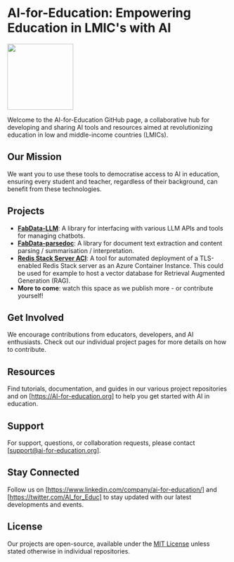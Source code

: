 # AI-for-Education: Empowering Education in LMIC's with AI

<img src="https://github.com/AI-for-Education/.github/assets/61157781/c0daa570-85b6-4c1e-8439-474da43b50c7" width="150" height="150">


Welcome to the AI-for-Education GitHub page, a collaborative hub for developing and sharing AI tools and resources aimed at revolutionizing education in low and middle-income countries (LMICs).
 


## Our Mission
We want you to use these tools to democratise access to AI in education, ensuring every student and teacher, regardless of their background, can benefit from these technologies.

## Projects
- [**FabData-LLM**](https://github.com/AI-for-Education/fabdata-llm): A library for interfacing with various LLM APIs and tools for managing chatbots.
- [**FabData-parsedoc**](https://github.com/AI-for-Education/fabdata-parsedoc): A library for document text extraction and content parsing / summarisation / interpretation.
- [**Redis Stack Server ACI**](https://github.com/AI-for-Education/redis-stack-server-ACI): A tool for automated deployment of a TLS-enabled Redis Stack server as an Azure Container Instance. This could be used for example to host a vector database for Retrieval Augmented Generation (RAG).
- **More to come**: watch this space as we publish more - or contribute yourself!

## Get Involved
We encourage contributions from educators, developers, and AI enthusiasts. Check out our individual project pages for more details on how to contribute.

## Resources
Find tutorials, documentation, and guides in our various project repositories and on [https://AI-for-education.org] to help you get started with AI in education.

## Support
For support, questions, or collaboration requests, please contact [support@ai-for-education.org].

## Stay Connected
Follow us on [https://www.linkedin.com/company/ai-for-education/] and [https://twitter.com/AI_for_Educ] to stay updated with our latest developments and events.

## License
Our projects are open-source, available under the [MIT License](LICENSE.md) unless stated otherwise in individual repositories.
